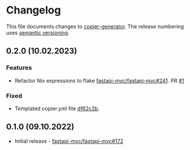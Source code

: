 # Changelog

This file documents changes to [copier-generator](https://github.com/fastapi-mvc/copier-generator). The release numbering uses [semantic versioning](http://semver.org).

## 0.2.0 (10.02.2023)

### Features

* Refactor Nix expressions to flake [fastapi-mvc/fastapi-mvc#241](https://github.com/fastapi-mvc/fastapi-mvc/issues/241). PR [#1](https://github.com/fastapi-mvc/copier-generator/pull/1)

### Fixed

* Templated copier.yml file [df62c2b](https://github.com/fastapi-mvc/copier-generator/commit/df62c2b994ca408570f0ee3657cfd0555d54ab94).

## 0.1.0 (09.10.2022)

* Initial release - [fastapi-mvc/fastapi-mvc#172](https://github.com/fastapi-mvc/fastapi-mvc/issues/172)
